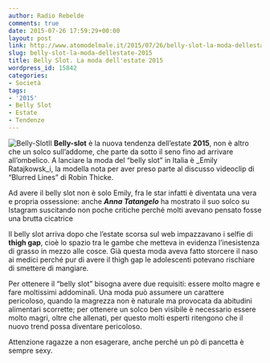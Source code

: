```yaml
---
author: Radio Rebelde
comments: true
date: 2015-07-26 17:59:29+00:00
layout: post
link: http://www.atomodelmale.it/2015/07/26/belly-slot-la-moda-dellestate-2015/
slug: belly-slot-la-moda-dellestate-2015
title: Belly Slot. La moda dell'estate 2015
wordpress_id: 15842
categories:
- Società
tags:
- '2015'
- Belly Slot
- Estate
- Tendenze
---
```


![Belly-Slot](http://www.atomodelmale.it/wp-content/uploads/2015/07/Belly-Slot-300x133.jpg)Il **Belly-slot** è la nuova tendenza dell’estate **2015**, non è altro che un solco sull’addome, che parte da sotto il seno fino ad arrivare all’ombelico.
A lanciare la moda del “belly slot” in Italia è _Emily Ratajkowsk_i, la modella nota per aver preso parte al discusso videoclip di “Blurred Lines” di Robin Thicke.

Ad avere il belly slot non è solo Emily, fra le star infatti è diventata una vera e propria ossessione: anche _**Anna Tatangelo**_ ha mostrato il suo solco su Istagram suscitando non poche critiche perché molti avevano pensato fosse una brutta cicatrice

Il belly slot arriva dopo che l’estate scorsa sul web impazzavano i selfie di **thigh gap**, cioè lo spazio tra le gambe che metteva in evidenza l’inesistenza di grasso in mezzo alle cosce.
Già questa moda aveva fatto storcere il naso ai medici perché pur di avere il thigh gap le adolescenti potevano rischiare di smettere di mangiare.



Per ottenere il “belly slot” bisogna avere due requisiti: essere molto magre e fare moltissimi addominali. Una moda può assumere un carattere pericoloso, quando la magrezza non è naturale ma provocata da abitudini alimentari scorrette; per ottenere un solco ben visibile è necessario essere molto magri, oltre che allenati, per questo molti esperti ritengono che il nuovo trend possa diventare pericoloso.

Attenzione ragazze a non esagerare, anche perché un pò di pancetta è sempre sexy.
